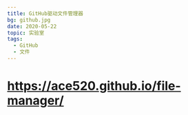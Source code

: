 ```yaml
---
title: GitHub驱动文件管理器 
bg: github.jpg
date: 2020-05-22
topic: 实验室
tags: 
  - GitHub
  - 文件
---
```


# https://ace520.github.io/file-manager/
